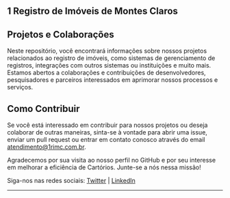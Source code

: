 ## 1 Registro de Imóveis de Montes Claros

## Projetos e Colaborações

Neste repositório, você encontrará informações sobre nossos projetos relacionados ao registro de imóveis, 
como sistemas de gerenciamento de registros, integrações com outros sistemas ou instituições e muito mais. 
Estamos abertos a colaborações e contribuições de desenvolvedores, pesquisadores e parceiros interessados em 
aprimorar nossos processos e serviços.

## Como Contribuir

Se você está interessado em contribuir para nossos projetos ou deseja colaborar de outras maneiras, sinta-se à vontade para abrir uma issue, 
enviar um pull request ou entrar em contato conosco através do email [atendimento@1rimc.com.br](mailto:atendimento@1rimc.com.br).

Agradecemos por sua visita ao nosso perfil no GitHub e por seu interesse em melhorar a eficiência de Cartórios. Junte-se a nós nessa missão!

Siga-nos nas redes sociais: [Twitter](https://twitter.com/1rimc) | [LinkedIn](https://br.linkedin.com/company/1rimc)

---

<!--

**Here are some ideas to get you started:**

🙋‍♀️ A short introduction - what is your organization all about?
🌈 Contribution guidelines - how can the community get involved?
👩‍💻 Useful resources - where can the community find your docs? Is there anything else the community should know?
🍿 Fun facts - what does your team eat for breakfast?
🧙 Remember, you can do mighty things with the power of [Markdown](https://docs.github.com/github/writing-on-github/getting-started-with-writing-and-formatting-on-github/basic-writing-and-formatting-syntax)
-->
